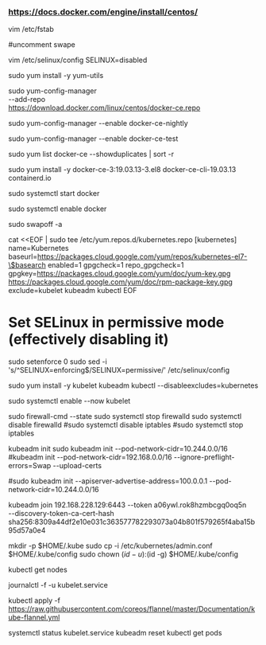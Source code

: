 ### https://docs.docker.com/engine/install/centos/

vim /etc/fstab

#uncomment swape 

 vim /etc/selinux/config
SELINUX=disabled




sudo yum install -y yum-utils

sudo yum-config-manager \
    --add-repo \
    https://download.docker.com/linux/centos/docker-ce.repo

sudo yum-config-manager --enable docker-ce-nightly

sudo yum-config-manager --enable docker-ce-test


sudo yum list docker-ce --showduplicates | sort -r

sudo yum install -y docker-ce-3:19.03.13-3.el8 docker-ce-cli-19.03.13  containerd.io

sudo systemctl start docker

sudo systemctl enable docker


 sudo swapoff -a


cat <<EOF | sudo tee /etc/yum.repos.d/kubernetes.repo
[kubernetes]
name=Kubernetes
baseurl=https://packages.cloud.google.com/yum/repos/kubernetes-el7-\$basearch
enabled=1
gpgcheck=1
repo_gpgcheck=1
gpgkey=https://packages.cloud.google.com/yum/doc/yum-key.gpg https://packages.cloud.google.com/yum/doc/rpm-package-key.gpg
exclude=kubelet kubeadm kubectl
EOF

# Set SELinux in permissive mode (effectively disabling it)
sudo setenforce 0
sudo sed -i 's/^SELINUX=enforcing$/SELINUX=permissive/' /etc/selinux/config

sudo yum install -y kubelet kubeadm kubectl --disableexcludes=kubernetes

sudo systemctl enable --now kubelet

sudo firewall-cmd --state
sudo systemctl stop firewalld
sudo systemctl disable firewalld
#sudo systemctl disable iptables
#sudo systemctl stop iptables

kubeadm init
sudo kubeadm init --pod-network-cidr=10.244.0.0/16
#kubeadm init --pod-network-cidr=192.168.0.0/16 --ignore-preflight-errors=Swap --upload-certs


#sudo kubeadm init --apiserver-advertise-address=100.0.0.1 --pod-network-cidr=10.244.0.0/16

kubeadm join 192.168.228.129:6443 --token a06ywl.rok8hzmbcgq0oq5n \
    --discovery-token-ca-cert-hash sha256:8309a44df2e10e031c363577782293073a04b801f579265f4aba15b95d57a0e4 




mkdir -p $HOME/.kube
sudo cp -i /etc/kubernetes/admin.conf $HOME/.kube/config
sudo chown $(id -u):$(id -g) $HOME/.kube/config

kubectl get nodes	

journalctl -f -u kubelet.service

kubectl apply -f https://raw.githubusercontent.com/coreos/flannel/master/Documentation/kube-flannel.yml





systemctl status kubelet.service
kubeadm reset 
kubectl get pods



